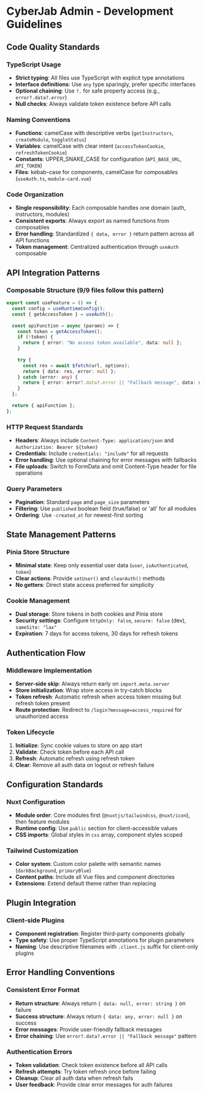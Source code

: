 # CyberJab Admin - Development Guidelines

## Code Quality Standards

### TypeScript Usage
- **Strict typing**: All files use TypeScript with explicit type annotations
- **Interface definitions**: Use `any` type sparingly, prefer specific interfaces
- **Optional chaining**: Use `?.` for safe property access (e.g., `error?.data?.error`)
- **Null checks**: Always validate token existence before API calls

### Naming Conventions
- **Functions**: camelCase with descriptive verbs (`getInstructors`, `createModule`, `toggleStatus`)
- **Variables**: camelCase with clear intent (`accessTokenCookie`, `refreshTokenCookie`)
- **Constants**: UPPER_SNAKE_CASE for configuration (`API_BASE_URL`, `API_TOKEN`)
- **Files**: kebab-case for components, camelCase for composables (`useAuth.ts`, `module-card.vue`)

### Code Organization
- **Single responsibility**: Each composable handles one domain (auth, instructors, modules)
- **Consistent exports**: Always export as named functions from composables
- **Error handling**: Standardized `{ data, error }` return pattern across all API functions
- **Token management**: Centralized authentication through `useAuth` composable

## API Integration Patterns

### Composable Structure (9/9 files follow this pattern)
```typescript
export const useFeature = () => {
  const config = useRuntimeConfig();
  const { getAccessToken } = useAuth();
  
  const apiFunction = async (params) => {
    const token = getAccessToken();
    if (!token) {
      return { error: "No access token available", data: null };
    }
    
    try {
      const res = await $fetch(url, options);
      return { data: res, error: null };
    } catch (error: any) {
      return { error: error?.data?.error || "Fallback message", data: null };
    }
  };
  
  return { apiFunction };
};
```

### HTTP Request Standards
- **Headers**: Always include `Content-Type: application/json` and `Authorization: Bearer ${token}`
- **Credentials**: Include `credentials: "include"` for all requests
- **Error handling**: Use optional chaining for error messages with fallbacks
- **File uploads**: Switch to FormData and omit Content-Type header for file operations

### Query Parameters
- **Pagination**: Standard `page` and `page_size` parameters
- **Filtering**: Use `published` boolean field (true/false) or 'all' for all modules
- **Ordering**: Use `-created_at` for newest-first sorting

## State Management Patterns

### Pinia Store Structure
- **Minimal state**: Keep only essential user data (`user`, `isAuthenticated`, `token`)
- **Clear actions**: Provide `setUser()` and `clearAuth()` methods
- **No getters**: Direct state access preferred for simplicity

### Cookie Management
- **Dual storage**: Store tokens in both cookies and Pinia store
- **Security settings**: Configure `httpOnly: false`, `secure: false` (dev), `sameSite: "lax"`
- **Expiration**: 7 days for access tokens, 30 days for refresh tokens

## Authentication Flow

### Middleware Implementation
- **Server-side skip**: Always return early on `import.meta.server`
- **Store initialization**: Wrap store access in try-catch blocks
- **Token refresh**: Automatic refresh when access token missing but refresh token present
- **Route protection**: Redirect to `/login?message=access_required` for unauthorized access

### Token Lifecycle
1. **Initialize**: Sync cookie values to store on app start
2. **Validate**: Check token before each API call
3. **Refresh**: Automatic refresh using refresh token
4. **Clear**: Remove all auth data on logout or refresh failure

## Configuration Standards

### Nuxt Configuration
- **Module order**: Core modules first (`@nuxtjs/tailwindcss`, `@nuxt/icon`), then feature modules
- **Runtime config**: Use `public` section for client-accessible values
- **CSS imports**: Global styles in `css` array, component styles scoped

### Tailwind Customization
- **Color system**: Custom color palette with semantic names (`darkBackground`, `primaryBlue`)
- **Content paths**: Include all Vue files and component directories
- **Extensions**: Extend default theme rather than replacing

## Plugin Integration

### Client-side Plugins
- **Component registration**: Register third-party components globally
- **Type safety**: Use proper TypeScript annotations for plugin parameters
- **Naming**: Use descriptive filenames with `.client.js` suffix for client-only plugins

## Error Handling Conventions

### Consistent Error Format
- **Return structure**: Always return `{ data: null, error: string }` on failure
- **Success structure**: Always return `{ data: any, error: null }` on success
- **Error messages**: Provide user-friendly fallback messages
- **Error chaining**: Use `error?.data?.error || "Fallback message"` pattern

### Authentication Errors
- **Token validation**: Check token existence before all API calls
- **Refresh attempts**: Try token refresh once before failing
- **Cleanup**: Clear all auth data when refresh fails
- **User feedback**: Provide clear error messages for auth failures